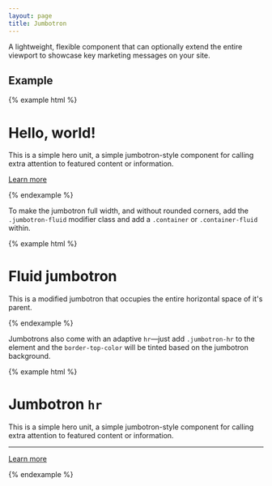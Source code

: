 ```yaml
---
layout: page
title: Jumbotron
---
```


A lightweight, flexible component that can optionally extend the entire viewport to showcase key marketing messages on your site.

## Example

{% example html %}
<div class="jumbotron">
  <h1 class="jumbotron-heading">Hello, world!</h1>
  <p class="lead">This is a simple hero unit, a simple jumbotron-style component for calling extra attention to featured content or information.</p>
  <p class="lead"><a class="btn btn-primary btn-lg" href="#" role="button">Learn more</a></p>
</div>
{% endexample %}

To make the jumbotron full width, and without rounded corners, add the `.jumbotron-fluid` modifier class and add a `.container` or `.container-fluid` within.

{% example html %}
<div class="jumbotron jumbotron-fluid">
  <div class="container">
    <h1 class="jumbotron-heading">Fluid jumbotron</h1>
    <p class="lead">This is a modified jumbotron that occupies the entire horizontal space of it's parent.</p>
  </div>
</div>
{% endexample %}

Jumbotrons also come with an adaptive `hr`—just add `.jumbotron-hr` to the element and the `border-top-color` will be tinted based on the jumbotron background.

{% example html %}
<div class="jumbotron">
  <h1 class="jumbotron-heading">Jumbotron <code>hr</code></h1>
  <p class="lead">This is a simple hero unit, a simple jumbotron-style component for calling extra attention to featured content or information.</p>
  <hr class="jumbotron-hr">
  <p class="lead"><a class="btn btn-primary btn-lg" href="#" role="button">Learn more</a></p>
</div>
{% endexample %}
